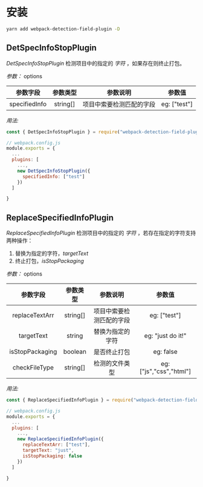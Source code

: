 # 安装

```bash
yarn add webpack-detection-field-plugin -D
```

## DetSpecInfoStopPlugin

_DetSpecInfoStopPlugin_ 检测项目中的指定的 _字符_ ，如果存在则终止打包。

_参数：_ options

|   参数字段    | 参数类型 |         参数说明         |    参数值    |
| :-----------: | :------: | :----------------------: | :----------: |
| specifiedInfo | string[] | 项目中索要检测匹配的字段 | eg: ["test"] |

_用法:_

```javascript
const { DetSpecInfoStopPlugin } = require("webpack-detection-field-plugin")

// webpack.config.js
module.exports = {
  ...
  plugins: [
    ...,
    new DetSpecInfoStopPlugin({
      specifiedInfo: ["test"]
    })
  ]

}
```

## ReplaceSpecifiedInfoPlugin

_ReplaceSpecifiedInfoPlugin_ 检测项目中的指定的 _字符_ ，若存在指定的字符支持两种操作：

1. 替换为指定的字符，_targetText_
2. 终止打包，_isStopPackaging_

_参数：_ options

|    参数字段     | 参数类型 |         参数说明         |         参数值          |
| :-------------: | :------: | :----------------------: | :---------------------: |
| replaceTextArr  | string[] | 项目中索要检测匹配的字段 |      eg: ["test"]       |
|   targetText    |  string  |     替换为指定的字符     |    eg: "just do it!"    |
| isStopPackaging | boolean  |       是否终止打包       |        eg: false        |
|  checkFileType  | string[] |      检测的文件类型      | eg: ["js","css","html"] |

_用法:_

```javascript
const { ReplaceSpecifiedInfoPlugin } = require("webpack-detection-field-plugin")

// webpack.config.js
module.exports = {
  ...
  plugins: [
    ...,
    new ReplaceSpecifiedInfoPlugin({
      replaceTextArr: ["test"],
      targetText: "just",
      isStopPackaging: false
    })
  ]

}
```
